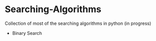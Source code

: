# Searching-Algorithms

Collection of most of the searching algorithms in python (in progress)

- Binary Search
